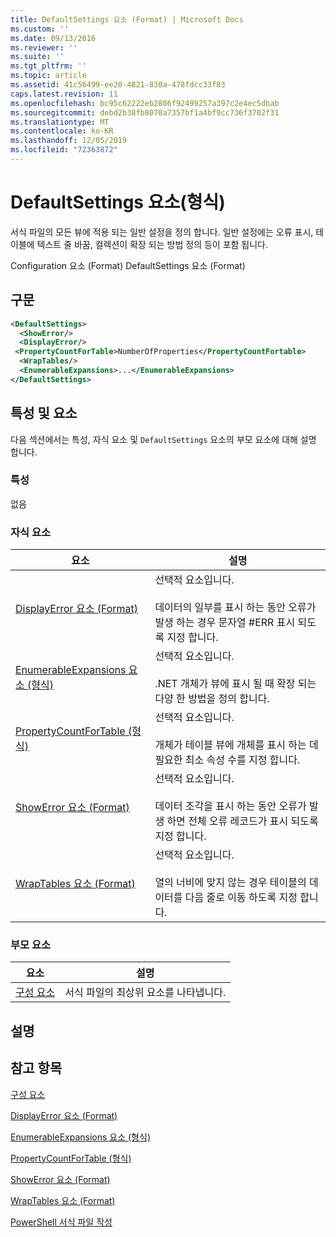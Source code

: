 ```yaml
---
title: DefaultSettings 요소 (Format) | Microsoft Docs
ms.custom: ''
ms.date: 09/13/2016
ms.reviewer: ''
ms.suite: ''
ms.tgt_pltfrm: ''
ms.topic: article
ms.assetid: 41c56499-ee20-4821-830a-478fdcc33f83
caps.latest.revision: 11
ms.openlocfilehash: bc95c62222eb2806f92499257a397c2e4ec5dbab
ms.sourcegitcommit: debd2b38fb8070a7357bf1a4bf9cc736f3702f31
ms.translationtype: MT
ms.contentlocale: ko-KR
ms.lasthandoff: 12/05/2019
ms.locfileid: "72363872"
---
```

# <a name="defaultsettings-element-format"></a>DefaultSettings 요소(형식)

서식 파일의 모든 뷰에 적용 되는 일반 설정을 정의 합니다. 일반 설정에는 오류 표시, 테이블에 텍스트 줄 바꿈, 컬렉션이 확장 되는 방법 정의 등이 포함 됩니다.

Configuration 요소 (Format) DefaultSettings 요소 (Format)

## <a name="syntax"></a>구문

```xml
<DefaultSettings>
  <ShowError/>
  <DisplayError/>
 <PropertyCountForTable>NumberOfProperties</PropertyCountFortable>
  <WrapTables/>
  <EnumerableExpansions>...</EnumerableExpansions>
</DefaultSettings>
```

## <a name="attributes-and-elements"></a>특성 및 요소

다음 섹션에서는 특성, 자식 요소 및 `DefaultSettings` 요소의 부모 요소에 대해 설명 합니다.

### <a name="attributes"></a>특성

없음

### <a name="child-elements"></a>자식 요소

|요소|설명|
|-------------|-----------------|
|[DisplayError 요소 (Format)](./displayerror-element-format.md)|선택적 요소입니다.<br /><br /> 데이터의 일부를 표시 하는 동안 오류가 발생 하는 경우 문자열 #ERR 표시 되도록 지정 합니다.|
|[EnumerableExpansions 요소 (형식)](./enumerableexpansions-element-format.md)|선택적 요소입니다.<br /><br /> .NET 개체가 뷰에 표시 될 때 확장 되는 다양 한 방법을 정의 합니다.|
|[PropertyCountForTable (형식)](./propertycountfortable-element-format.md)|선택적 요소입니다.<br /><br /> 개체가 테이블 뷰에 개체를 표시 하는 데 필요한 최소 속성 수를 지정 합니다.|
|[ShowError 요소 (Format)](./showerror-element-format.md)|선택적 요소입니다.<br /><br /> 데이터 조각을 표시 하는 동안 오류가 발생 하면 전체 오류 레코드가 표시 되도록 지정 합니다.|
|[WrapTables 요소 (Format)](./wraptables-element-format.md)|선택적 요소입니다.<br /><br /> 열의 너비에 맞지 않는 경우 테이블의 데이터를 다음 줄로 이동 하도록 지정 합니다.|

### <a name="parent-elements"></a>부모 요소

|요소|설명|
|-------------|-----------------|
|[구성 요소](./configuration-element-format.md)|서식 파일의 최상위 요소를 나타냅니다.|

## <a name="remarks"></a>설명

## <a name="see-also"></a>참고 항목

[구성 요소](./configuration-element-format.md)

[DisplayError 요소 (Format)](./displayerror-element-format.md)

[EnumerableExpansions 요소 (형식)](./enumerableexpansions-element-format.md)

[PropertyCountForTable (형식)](./propertycountfortable-element-format.md)

[ShowError 요소 (Format)](./showerror-element-format.md)

[WrapTables 요소 (Format)](./wraptables-element-format.md)

[PowerShell 서식 파일 작성](./writing-a-powershell-formatting-file.md)
